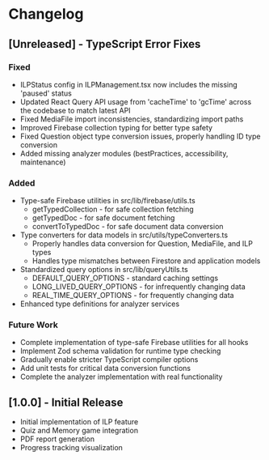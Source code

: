 # Changelog

## [Unreleased] - TypeScript Error Fixes

### Fixed
- ILPStatus config in ILPManagement.tsx now includes the missing 'paused' status
- Updated React Query API usage from 'cacheTime' to 'gcTime' across the codebase to match latest API
- Fixed MediaFile import inconsistencies, standardizing import paths
- Improved Firebase collection typing for better type safety
- Fixed Question object type conversion issues, properly handling ID type conversion
- Added missing analyzer modules (bestPractices, accessibility, maintenance)

### Added
- Type-safe Firebase utilities in src/lib/firebase/utils.ts
  - getTypedCollection - for safe collection fetching
  - getTypedDoc - for safe document fetching 
  - convertToTypedDoc - for safe document data conversion
- Type converters for data models in src/utils/typeConverters.ts
  - Properly handles data conversion for Question, MediaFile, and ILP types
  - Handles type mismatches between Firestore and application models
- Standardized query options in src/lib/queryUtils.ts
  - DEFAULT_QUERY_OPTIONS - standard caching settings
  - LONG_LIVED_QUERY_OPTIONS - for infrequently changing data
  - REAL_TIME_QUERY_OPTIONS - for frequently changing data
- Enhanced type definitions for analyzer services

### Future Work
- Complete implementation of type-safe Firebase utilities for all hooks
- Implement Zod schema validation for runtime type checking
- Gradually enable stricter TypeScript compiler options
- Add unit tests for critical data conversion functions
- Complete the analyzer implementation with real functionality

## [1.0.0] - Initial Release
- Initial implementation of ILP feature
- Quiz and Memory game integration
- PDF report generation
- Progress tracking visualization 